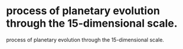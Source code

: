 # process of planetary evolution through the 15-dimensional scale.

process of planetary evolution through the 15-dimensional scale.
